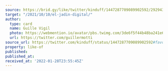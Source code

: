 ```yaml
---
source: https://brid.gy/like/twitter/kinduff/1447287709089902592/292943889
target: "/2021/10/10/el-jadin-digital/"
author:
  type: card
  name: Guille Vigil
  photo: https://webmention.io/avatar/pbs.twimg.com/3de6f5f44b48ba241e692d5fdae4bbb99cf8f698fd7a48fd0dcbce78d20a3dc4.jpg
  url: https://twitter.com/guillermotti
source_url: https://twitter.com/kinduff/status/1447287709089902592#favorited-by-292943889
property: like-of
published:
published_at:
received_at: '2022-01-28T23:55:45Z'
---
```


